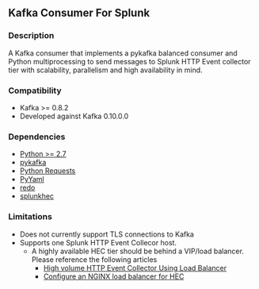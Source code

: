 ## Kafka Consumer For Splunk
### Description
A Kafka consumer that implements a pykafka balanced consumer and Python multiprocessing to send messages to Splunk HTTP Event collector tier with scalability, parallelism and high availability in mind.

### Compatibility
* Kafka >= 0.8.2
* Developed against Kafka 0.10.0.0

### Dependencies
* [Python >= 2.7](https://www.python.org/downloads/)
* [pykafka](https://github.com/Parsely/pykafka)
* [Python Requests](http://docs.python-requests.org/en/master/)
* [PyYaml](http://pyyaml.org/)
* [redo](https://pypi.python.org/pypi/redo)
* [splunkhec](https://github.com/sghaskell/kafka-splunk-consumer/blob/master/splunkhec.py)

### Limitations
* Does not currently support TLS connections to Kafka
* Supports one Splunk HTTP Event Collecor host.
  * A highly available HEC tier should be behind a VIP/load balancer. Please reference the following articles
    * [High volume HTTP Event Collector Using Load Balancer](http://dev.splunk.com/view/event-collector/SP-CAAAE9Q)
    * [Configure an NGINX load balancer for HEC](http://dev.splunk.com/view/event-collector/SP-CAAAE9Q)
